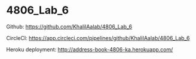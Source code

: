 # 4806_Lab_6

Github: https://github.com/KhalilAalab/4806_Lab_6

CircleCI: https://app.circleci.com/pipelines/github/KhalilAalab/4806_Lab_6

Heroku deployment: http://address-book-4806-ka.herokuapp.com/

